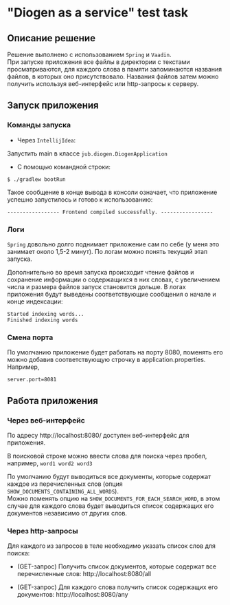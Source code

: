 # "Diogen as a service" test task
## Описание решение
Решение выполнено с использованием `Spring` и `Vaadin`.  
При запуске приложения все файлы в директории с текстами просматриваются, 
для каждого слова в памяти запоминаются названия файлов, в которых оно присутствовало. Названия файлов затем можно получить используя веб-интерфейс или http-запросы к серверу.

## Запуск приложения
### Команды запуска
* Через `IntellijIdea`:

Запустить main в классе `jub.diogen.DiogenApplication`

* С помощью командной строки:

```
$ ./gradlew bootRun
```

Такое сообщение в конце вывода в консоли означает, что приложение успешно запустилось и готово к использованию:
```
----------------- Frontend compiled successfully. -----------------
```

### Логи
`Spring` довольно долго поднимает приложение сам по себе (у меня это занимает около 1,5-2 минут). По логам можно понять текущий этап запуска.

Дополнительно во время запуска происходит чтение файлов и сохранение информации о содержащихся в них словах, с увеличением числа и размера файлов запуск становится дольше.
В логах приложения будут выведены соответствующие сообщения о начале и конце индексации:
```
Started indexing words...
Finished indexing words
```

### Смена порта

По умолчанию приложение будет работать на порту 8080, поменять его можно добавив соответствующую строчку в application.properties. Например,
```
server.port=8081
```


## Работа приложения
### Через веб-интерфейс
По адресу http://localhost:8080/ доступен веб-интерфейс для приложения.

В поисковой строке можно ввести слова для поиска через пробел, например, `word1 word2 word3`

По умолчанию будут выводиться все документы, которые содержат каждое из перечисленных слов (опция `SHOW_DOCUMENTS_CONTAINING_ALL_WORDS`).  
Можно поменять опцию на `SHOW_DOCUMENTS_FOR_EACH_SEARCH_WORD`, в этом случае для каждого слова будет выводиться список содержащих его документов независимо от других слов.

### Через http-запросы
Для каждого из запросов в теле необходимо указать список слов для поиска:

* (GET-запрос) Получить список документов, которые содержат все перечисленные слов:
http://localhost:8080/all

* (GET-запрос) Для каждого слова получить список содержащих его документов:
http://localhost:8080/any
